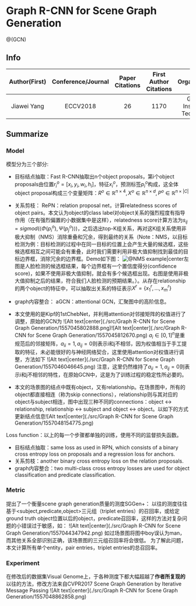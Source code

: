 # Graph R-CNN for Scene Graph Generation
@(GCN)
## Info
|Author(First)|Conference/Journal|Paper Citations|First Author Citations|Organizations|
|:------------:|:----------:|:-------:|:--:|:--:|
|Jiawei Yang|ECCV2018|26|1170|Georgia Institute of Technology|

## Summarize
### Model
模型分为三个部分:
- 目标结点抽取：Fast R-CNN抽取出n个object proposals，第i个object proposals由位置$r_i^o=[x_i,y_i,w_i,h_i]$，特征$x_i^o$，预测标签$p_i^o$构成，这全体object proposal构成三个变量矩阵：$R^o\in\mathbb{R}^{n\times 4},X^o\in\mathbb{R}^{n\times d},P^o\in\mathbb{R}^{n\times|C|}$
- 关系剪枝： RePN：relation proposal net，计算relatedness scores of object pairs。本文认为object的class label对object关系的强烈程度有指导作用（在有强烈偏置的小数据集中是这样），relatedness score计算方法为$s_{ij} = sigmod(\langle\Phi(p_i^o),\Psi(p_j^o)\rangle)$，之后选出top-K组关系，再对这K组关系使用非极大抑制（NMS）消除重叠和冗余，得到最终的关系（Note：NMS，以目标检测为例：目标检测的过程中在同一目标的位置上会产生大量的候选框，这些候选框相互之间可能会有重叠，此时我们需要利用非极大值抑制找到最佳的目标边界框，消除冗余的边界框。Demo如下图：
![@NMS example|center](./src/1557046769106.png)左图是人脸检测的候选框结果，每个边界框有一个置信度得分(confidence score)，如果不使用非极大值抑制，就会有多个候选框出现。右图是使用非极大值抑制之后的结果，符合我们人脸检测的预期结果。）。从存在relationship的两个object的特征中，可以抽取出关系的特征表示$X^r=\{x_1^r,...,x_m^r\}$
- graph内容整合： aGCN：attentional GCN，汇聚图中的高阶信息。
 - 本文使用的是Kipf的1stChebNet，并利用attention对邻接矩阵的权值进行了调整，原始的GCN为
 ![Alt text|center](./src/Graph R-CNN for Scene Graph Generation/1557045802888.png)![Alt text|center](./src/Graph R-CNN for Scene Graph Generation/1557045812670.png)
  $a_i\in[0,1]^n$是重规范后的邻接矩阵，$a_{ii}=1,a_{ij}=0$则表示i和j不相邻，因为权值相当于手工提取的特征，未必能很好的与神经网络契合，这里使用attention对权值进行调整，方法如下
  ![Alt text|center](./src/Graph R-CNN for Scene Graph Generation/1557046046645.png)
注意，这里仍然维持了$a_{ii}=1,a_{ij}=0$则表示i和j不相邻的特性，在原始GCN中，这是为了训练过程的稳定性所必要的。

 - 本文的场景图的结点中既有object，又有relationship。在场景图中，所有的object都直接相连（称为skip connections），relationship则与其对应的object与subject相连，图中出现三种不同的connections：object ↔ relationship, relationship ↔ subject and object ↔ object。以如下的方式更新结点信息![Alt text|center](./src/Graph R-CNN for Scene Graph Generation/1557048154775.png)


Loss function：以上的每一个步骤都单独的训练，使用不同的监督损失函数。
- 目标结点抽取：same loss as used in RPN, which consists of a binary cross entropy loss on proposals and a regression loss for anchors.
- 关系剪枝：another binary cross entropy loss on the relation proposals.
- graph内容整合：two multi-class cross entropy losses are used for object classification and predicate classification.




 
### Metric
 提出了一个衡量scene graph generation质量的测度SGGen+：
 以往的测度往往基于<subject,predicate,object>三元组（triplet entries）的召回率，或给定ground truth object位置以后的object，predicate召回率，这样的方法对复杂问题的小错误过于敏感，如：
 ![Alt text|center](./src/Graph R-CNN for Scene Graph Generation/1557044347942.png)
如过场景图将图中boy误认为man，而其他关系全部识别正确，该场景图的三元组召回率将会很低。
为了解此问题，本文计算所有单个entity，pair entries，triplet entries的总召回率。

### Experiment
在修改后的数据集Visual Genome上，于各种测度下都大幅超越了**作者所复现的**以往的方法，修改方法来自CVPR2017 Scene Graph Generation by Iterative Message Passing
![Alt text|center](./src/Graph R-CNN for Scene Graph Generation/1557048862858.png)

